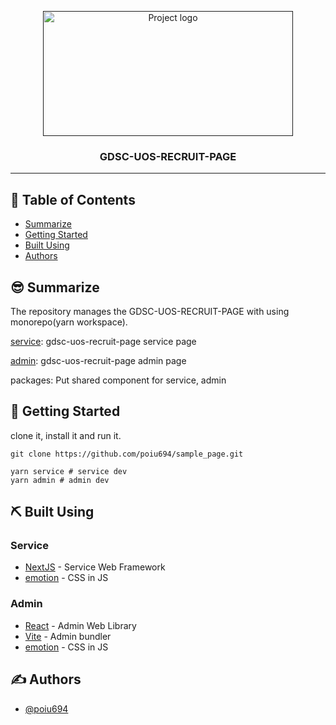 <p align="center">
  <a href="" rel="noopener">
 <img width=400px height=200px src="https://i.imgur.com/uK29C2I.png" alt="Project logo"></a>
</p>

<h3 align="center">GDSC-UOS-RECRUIT-PAGE</h3>

---

## 📝 Table of Contents

- [Summarize](#summarize)
- [Getting Started](#getting_started)
- [Built Using](#built_using)
- [Authors](#authors)

## 😎 Summarize <a name = "summarize"></a>

The repository manages the GDSC-UOS-RECRUIT-PAGE with using monorepo(yarn workspace).

[service](https://recruit-gdsc-uos.vercel.app/): gdsc-uos-recruit-page service page

[admin](https://admin-gdsc-uos.vercel.app/): gdsc-uos-recruit-page admin page

packages: Put shared component for service, admin

## 🏁 Getting Started <a name = "getting_started"></a>

clone it, install it and run it.

```shell
git clone https://github.com/poiu694/sample_page.git

yarn service # service dev
yarn admin # admin dev
```

## ⛏️ Built Using <a name = "built_using"></a>

### Service

- [NextJS](https://nextjs.org) - Service Web Framework
- [emotion](https://emotion.sh/docs/introduction) - CSS in JS

### Admin

- [React](https://ko.reactjs.org) - Admin Web Library
- [Vite](https://vitejs.dev) - Admin bundler
- [emotion](https://emotion.sh/docs/introduction) - CSS in JS

## ✍️ Authors <a name = "authors"></a>

- [@poiu694](https://github.com/poiu694)
